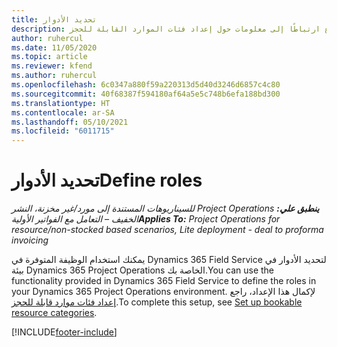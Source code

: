 ```yaml
---
title: تحديد الأدوار
description: يوفر هذا الموضوع ارتباطًا إلى معلومات حول إعداد فئات الموارد القابلة للحجز.
author: ruhercul
ms.date: 11/05/2020
ms.topic: article
ms.reviewer: kfend
ms.author: ruhercul
ms.openlocfilehash: 6c0347a880f59a220313d5d40d3246d6857c4c80
ms.sourcegitcommit: 40f68387f594180af64a5e5c748b6efa188bd300
ms.translationtype: HT
ms.contentlocale: ar-SA
ms.lasthandoff: 05/10/2021
ms.locfileid: "6011715"
---
```

# <a name="define-roles"></a><span data-ttu-id="0f413-103">تحديد الأدوار</span><span class="sxs-lookup"><span data-stu-id="0f413-103">Define roles</span></span>

<span data-ttu-id="0f413-104">_**ينطبق علي:** ‏‫Project Operations للسيناريوهات المستندة إلى مورد/غير مخزنة‬، ‏‫النشر الخفيف – التعامل مع الفواتير الأولية‬_</span><span class="sxs-lookup"><span data-stu-id="0f413-104">_**Applies To:** Project Operations for resource/non-stocked based scenarios, Lite deployment - deal to proforma invoicing_</span></span>

<span data-ttu-id="0f413-105">يمكنك استخدام الوظيفة المتوفرة في Dynamics 365 Field Service لتحديد الأدوار في بيئة Dynamics 365 Project Operations الخاصة بك.</span><span class="sxs-lookup"><span data-stu-id="0f413-105">You can use the functionality provided in Dynamics 365 Field Service to define the roles in your Dynamics 365 Project Operations environment.</span></span> <span data-ttu-id="0f413-106">لإكمال هذا الإعداد، راجع [إعداد فئات موارد قابلة للحجز](/dynamics365/field-service/set-up-bookable-resource-categories).</span><span class="sxs-lookup"><span data-stu-id="0f413-106">To complete this setup, see [Set up bookable resource categories](/dynamics365/field-service/set-up-bookable-resource-categories).</span></span>


[!INCLUDE[footer-include](../includes/footer-banner.md)]